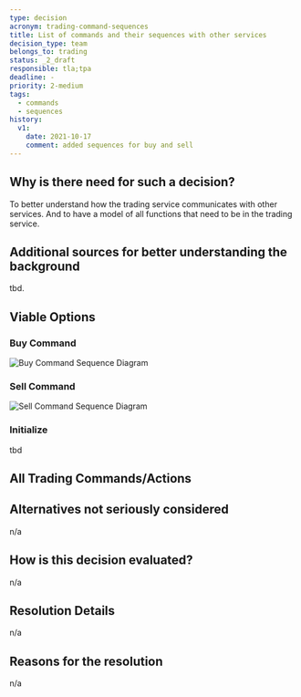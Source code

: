 ```yaml
---
type: decision
acronym: trading-command-sequences
title: List of commands and their sequences with other services
decision_type: team
belongs_to: trading
status: _2_draft
responsible: tla;tpa
deadline: -
priority: 2-medium
tags:
  - commands
  - sequences
history:
  v1:
    date: 2021-10-17
    comment: added sequences for buy and sell
---
```


## Why is there need for such a decision?

To better understand how the trading service communicates with other services. And to have a model of all functions that need to be in the trading service.

## Additional sources for better understanding the background

tbd.

## Viable Options

### Buy Command

![Buy Command Sequence Diagram](./images/trading-service-sequence-buy-command)

### Sell Command

![Sell Command Sequence Diagram](./images/trading-service-sequence-sell-command)

### Initialize

tbd

## All Trading Commands/Actions

## Alternatives not seriously considered

n/a

## How is this decision evaluated?

n/a

## Resolution Details

n/a

## Reasons for the resolution

n/a
